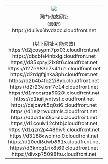 ﻿<table>
  <tr></tr>
  <tr><td colspan=2 align=center><img src="https://duiivx6bvdadc.cloudfront.net/Up/oGate.jpg" /></td></tr>
  <tr><td colspan=2 align=center>网门动态网址<br/>(最新)
<br>https://duiivx6bvdadc.cloudfront.net
<br/><br/>(以下网址可能失效)
<br>https://d2jcosypm7px03.cloudfront.net
<br>https://dbcbfel4nbxlg.cloudfront.net
<br>https://d35xpnyj2ix8t6.cloudfront.net
<br>https://d27e983c7s41u1.cloudfront.net
<br>https://d2rdgfgjnka3ph.cloudfront.net
<br>https://d2b4b4fq22i8yb.cloudfront.net
<br>https://d2r23vlxnf7c14.cloudfront.net
<br>https://d1mocarza5928t.cloudfront.net
<br>https://d1iuitljvntvst.cloudfront.net
<br>https://dsjcawk5q0zl6.cloudfront.net
<br>https://d1ejzrpvuqtmls.cloudfront.net
<br>https://d3dr1mi3iprulb.cloudfront.net
<br>https://d1coulv12chtbj.cloudfront.net
<br>https://d1qzn2p4489iv5.cloudfront.net
<br>https://d3188owolnroi0.cloudfront.net
<br>https://d10edi8dwb851s.cloudfront.net
<br>https://d3knbg1rix8t69.cloudfront.net
<br>https://divxp75098ftu.cloudfront.net
    </td>
  </tr>
</table>

